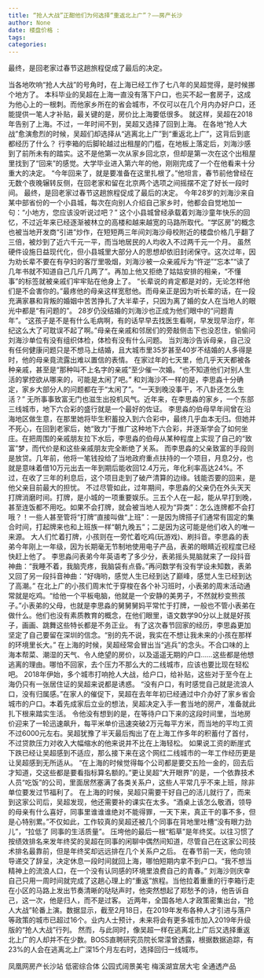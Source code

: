 ```yaml
---
title: “抢人大战”正酣他们为何选择“重返北上广”？——房产长沙
author: None
date: 楼盘价格 : 
tags: 
categories: 
---
```

最终，是回老家过春节这趟旅程促成了最后的决定。
<!-- more -->
当各地吹响“抢人大战”的号角时，在上海已经工作了七八年的吴超觉得，是时候挪个地方了。
本科毕业的吴超在上海一直没有落下户口，也买不起一套房子，这成为他心上的一根刺。而他家乡所在的省会城市，不仅可以在几个月内办好户口，还能提供一笔人才补贴，最关键的是，房价比上海要低很多。
就这样，吴超在2018年告别了上海。不过，一年时间不到，吴超又选择了回到上海。
在各地“抢人大战”愈演愈烈的时候，吴超们却选择从“逃离北上广”到“重返北上广”，这背后到底都经历了什么？
行李箱的后脚轮越过出租屋的门槛，在地板上落定后，刘海沙感到了前所未有的踏实。这不是他第一次从家乡回北京，但却是第一次在这个出租屋里找到了“回来”的感觉。大学毕业进入第六年的他，刚刚完成了一个在他看来十分重大的决定。
“今年回来了，就是要准备在这里扎根了。”他坦言，春节前他曾经在无数个夜晚辗转反侧，在回老家和留在北京两个选项之间摇摆不定了好长一段时间。
最终，是回老家过春节这趟旅程促成了最后的决定。
今年28岁的刘海沙来自某中部省份的一个小县城，每次在向别人介绍自己家乡时，他都会自觉地加一句：“小地方，您应该没听说过吧？”
这个小县城曾经承载着刘海沙童年快乐的回忆，不过近年来已经逐渐被林立的高楼和越来越宽的马路所取代。“学区房”的概念也被当地开发商“引进”炒作，在短短两三年间刘海沙母校附近的楼盘价格几乎翻了三倍，被炒到了近六千元一平，而当地居民的人均收入不过两千元一个月。
虽然硬件设施日益现代化，但小县城里大部分人的思想却依旧封闭保守。这次过年，因为劝长辈不要在有孕妇的客厅里吸烟，刘海沙被一众亲戚斥为“忤逆”“忘本”“读了几年书就不知道自己几斤几两了”。再加上他又拒绝了姑姑安排的相亲，“不懂事”的标签就被亲戚们牢牢贴在他身上了。
“长辈说的肯定都是对的，无论怎样他们是不会害你的。”最疼他的母亲这样宽慰他。而母亲正是因为听长辈的话，在一段充满家暴和背叛的婚姻中苦苦挣扎了大半辈子，只因为离了婚的女人在当地人的眼光中都是“有问题的”。
28岁仍没结婚的刘海沙也正成为他们眼中的“问题青年”。“这孩子是不是有什么毛病啊，有的话早早去找医生看啊，早发现早治疗，年纪这么大了可耽误不起了啊。”母亲在亲戚和邻居们的旁敲侧击下也没忍住，偷偷问刘海沙单位有没有组织体检，体检有没有什么问题。
当刘海沙告诉母亲，自己没有任何健康问题只是不想马上结婚，且大城市里35岁甚至40岁不结婚的人多得是时，他的母亲竟流露出难以置信的表情。
在家过年的七天里，他几乎天天都被各种亲戚，甚至是“那种叫不上名字的亲戚”至少催一次婚。“也不知道他们对别人生活的掌控欲从哪来的，可能是太闲了吧。”
和刘海沙不一样的是，李思淼十分确定，家乡大部分人的问题都在于“太闲了”。“一天到晚没事干，不八卦还怎么生活？”
无所事事致富无门也滋生出投机风气。近年来，在李思淼的家乡，一个东部三线城市，地下六合彩的盛行就是一个最好的佐证。
李思淼的伯母早年间曾在沿海地区做生意，在那里她将毕生积蓄投入到六合彩中，最终几乎血本无归。但她并不死心，在回到老家后，她“致力”于推广这种地下六合彩，并逐渐学会了如何坐庄。在把周围的亲戚朋友拉下水后，李思淼的伯母从某种程度上实现了自己的“致富”梦，而代价是和这些亲戚朋友完全断绝了关系。
而李思淼的父亲致富的手段则是放贷。几年前，他将一笔钱投给了当地政府重点扶持的一个项目，月息2分，也就是意味着借10万元出去一年到期后能收回12.4万元，年化利率高达24%。不过，在收了三年的利息后，这个项目走到了破产清算的边缘。钱能否要的回来，是他父亲目前最大的担忧。
不过尽管如此，过年期间，李思淼的父亲仍在外头天天打牌消磨时间。打牌，是小城的一项重要娱乐。三五个人在一起，能从早打到晚，甚至连饭都不用吃。如果不会打牌，就会被当地人视为“异类”：怎么连牌都不会打哦？！一些人甚至管将“打牌”直接叫做“上班”：一是因为牌搭子们通常有固定的集合时间，打起牌来也和上班族一样“朝九晚五”；二是因为这可能是他们收入的唯一来源。
大人们忙着打牌，小孩则在一旁忙着吃鸡(玩游戏)、刷抖音。李思淼的表弟今年刚上一年级，因为长期毫无节制地使用电子产品，表弟的眼睛近视程度已经快赶上他了。
李思淼问表弟今年英语考了多少分，表弟摇头晃脑就来了一段抖音神曲：“我睡不着，我脑壳疼，我脑袋有点昏。”再问数学有没有学设未知数，表弟又回了另一段抖音神曲：“好嗨哟，感觉人生已经到达了巅峰，感觉人生已经到达了高潮。”
在北上广的小孩们周末忙于穿梭在各个补习班时，小表弟的周末活动通常就是吃鸡。“给他一个平板电脑，他就是一个安静的美男子，不然就秒变熊孩子。”小表弟的父母，也就是李思淼的舅舅舅妈平常忙于打牌，一般也不管小表弟在做什么。他们也没有素质教育的概念，在他们眼里，语文数学90分以上就是好孩子，画画、跳舞这些特长都是不务正业。
有了这次春节回家的经历，李思淼更加坚定了自己要留在深圳的信念。“别的先不说，我实在不想让我未来的小孩在那样的环境里长大。”
在上海的时候，吴超经常会冒出当“逃兵”的念头。不合口味的上海本帮菜、潮湿的天气、令人绝望的房价，以及遥遥无期的户口……这些都是他想逃离的理由。哪怕不回家，去个压力不那么大的二线城市，应该也要比现在轻松吧。
2018年伊始，多个城市打响抢人大战，给户口，给补贴，这些对于至今在上海仍只有一张居住证的吴超来说都是诱惑。
“没有户口，有时感觉自己就是流浪人口，没有归属感。”在家人的催促下，吴超在去年年初已经通过中介办好了家乡省会城市的户口。本着先成家后立业的想法，吴超决定入手一套当地的房产，准备就此扎下根来踏实生活。
令他没有想到的是，在等待户口下来的这段时间里，当地房价迎来了一轮迅速飙升，每平米单价迅速突破2万元每平方米，而当地的平均工资不过6000元左右。吴超犹豫了半天最后掏出了在上海工作多年的积蓄付了首付，不过贷款压力对收入大幅缩水的他来说并不比在上海轻松。
如果说工资的断崖式下跌已经让吴超感到不适应，那么接下来在这个网红二线城市的一年工作经历更是让吴超感到无所适从。
“在上海的时候觉得每个公司都是要交五险一金的，回去后才知道，交这些都是要看指标算名额的。”更让吴超“大开眼界”的是，一个依靠技术人员“吃饭”的公司，里面居然塞满了各类关系户，这些人平常几乎不来上班，除非单位要发过节福利了。
在上海的时候，吴超只需要干好自己的活儿就行了，而来到这家公司后，吴超发现，他还需要补的课实在太多。“酒桌上该怎么敬酒，领导的母亲有什么喜好，同事里谁谁谁绝对不能得罪，一天下来，真正干的事不多，但是心特别累。”不仅如此，工作较真的吴超还被几个同事在背地里吐槽“没有眼力劲儿”，“拉低了
同事的生活质量”。
压垮他的最后一根“稻草”是年终奖。以往习惯了按绩效排名来发年终奖的吴超在同事的闲聊中偶然间知道，尽管自己在这家公司技术排名最靠前，但是年终奖却远远排在几个关系户之后。
在春节前一天，他向领导递交了辞呈，决定休息一段时间就回上海，哪怕短期内拿不到户口。“我不想当精神上的流浪人口，在一个没有认同感的环境里浪费自己的青春。”
刘海沙则庆幸自己只用一周时间就完成了这趟心理上的“重返”旅程。当他拉着重重的行李箱行走在小区的马路上发出节奏清晰的哒哒声时，他突然想起了郑愁予的诗，他告诉自己，这一次，他是归人，而不是过客。
近两年，全国各地人才政策密集出台，“抢人大战”轮番上演。数据显示，截至2月18日，在2019年发布各种人才引进与落户等政策的城市已超过16个。业内人士预计，未来将会有更多城市加入2019年升级版的“抢人大战”行列。
然而，与此同时，像吴超一样在逃离北上广后又选择重返北上广的人却并不在少数。BOSS直聘研究员院长常濛曾透露，根据数据追踪，有23%的人会在逃离北上广深15个月左右时，选择回归一线城市。
                        
                        
                        
                        
                                        
                    
                    
                
                    
                    
                    
                
                    
                
凤凰网房产长沙站
低密综合体
公园式阔景美宅
梅溪湖宜居大宅
全通透产品
	                        
	                    
	                        
	                    
